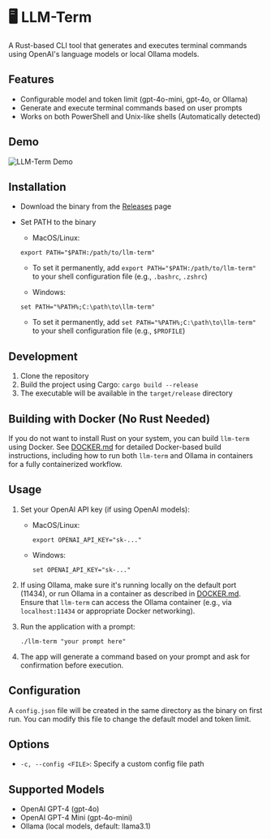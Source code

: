 # 🖥️ LLM-Term

A Rust-based CLI tool that generates and executes terminal commands using OpenAI's language models or local Ollama models.

## Features

- Configurable model and token limit (gpt-4o-mini, gpt-4o, or Ollama)
- Generate and execute terminal commands based on user prompts
- Works on both PowerShell and Unix-like shells (Automatically detected)

## Demo

![LLM-Term Demo](vhs-video/demo.gif)

## Installation

- Download the binary from the [Releases](https://github.com/dh1011/llm-term/releases) page

- Set PATH to the binary

  - MacOS/Linux:

  ```
  export PATH="$PATH:/path/to/llm-term"
  ```

  - To set it permanently, add `export PATH="$PATH:/path/to/llm-term"` to your shell configuration file (e.g., `.bashrc`, `.zshrc`)

  - Windows:

  ```
  set PATH="%PATH%;C:\path\to\llm-term"
  ```

  - To set it permanently, add `set PATH="%PATH%;C:\path\to\llm-term"` to your shell configuration file (e.g., `$PROFILE`)

## Development

1. Clone the repository
2. Build the project using Cargo: `cargo build --release`
3. The executable will be available in the `target/release` directory

## Building with Docker (No Rust Needed)

If you do not want to install Rust on your system, you can build `llm-term` using Docker. See [DOCKER.md](./DOCKER.md) for detailed Docker-based build instructions, including how to run both `llm-term` and Ollama in containers for a fully containerized workflow.

## Usage

1. Set your OpenAI API key (if using OpenAI models):

   - MacOS/Linux:

     ```
     export OPENAI_API_KEY="sk-..."
     ```

   - Windows:
     ```
     set OPENAI_API_KEY="sk-..."
     ```

2. If using Ollama, make sure it's running locally on the default port (11434), or run Ollama in a container as described in [DOCKER.md](./DOCKER.md). Ensure that `llm-term` can access the Ollama container (e.g., via `localhost:11434` or appropriate Docker networking).

3. Run the application with a prompt:

   ```
   ./llm-term "your prompt here"
   ```

4. The app will generate a command based on your prompt and ask for confirmation before execution.

## Configuration

A `config.json` file will be created in the same directory as the binary on first run. You can modify this file to change the default model and token limit.

## Options

- `-c, --config <FILE>`: Specify a custom config file path

## Supported Models

- OpenAI GPT-4 (gpt-4o)
- OpenAI GPT-4 Mini (gpt-4o-mini)
- Ollama (local models, default: llama3.1)
